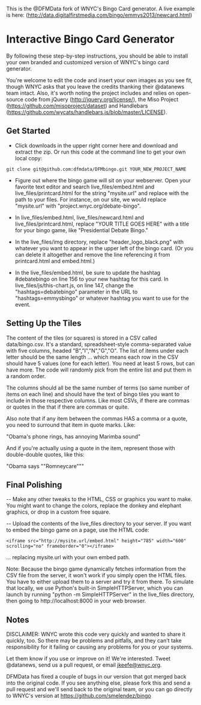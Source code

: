 This is the @DFMData fork of WNYC's Bingo Card generator. A live example is here: (http://data.digitalfirstmedia.com/bingo/emmys2013/newcard.html)

Interactive Bingo Card Generator
================================

By following these step-by-step instructions, you should be able to install your own branded and customized version of WNYC's bingo card generator.

You're welcome to edit the code and insert your own images as you see fit, though WNYC asks that you leave the credits thanking their @datanews team intact. Also, it's worth noting the project includes and relies on open-source code from jQuery (http://jquery.org/license/), the Miso Project (https://github.com/misoproject/dataset) and Handlebars (https://github.com/wycats/handlebars.js/blob/master/LICENSE).

Get Started
-----------
- Click downloads in the upper right corner here and download and extract the zip. Or run this code at the command line to get your own local copy:

```
git clone git@github.com:dfmdata/DFMbingo.git YOUR_NEW_PROJECT_NAME
```

- Figure out where the bingo game will sit on your webserver. Open your favorite text editor and search live_files/embed.html and live_files/printcard.html for the string "mysite.url" and replace with the path to your files. For instance, on our site, we would replace "mysite.url" with "project.wnyc.org/debate-bingo".

- In live_files/embed.html, live_files/newcard.html and live_files/printcard.html, replace "YOUR TITLE GOES HERE" with a title for your bingo game, like "Presidential Debate Bingo."

- In the live_files/img directory, replace "header_logo_black.png" with whatever you want to appear in the upper left of the bingo card. (Or you can delete it altogether and remove the line referencing it from printcard.html and embed.html.)

- In the live_files/embed.html, be sure to update the hashtag #debatebingo on line 156 to your new hashtag for this card. In live_files/js/this-chart.js, on line 147, change the "hashtags=debatebingo" parameter in the URL to "hashtags=emmysbingo" or whatever hashtag you want to use for the event.

Setting Up the Tiles
--------------------

The content of the tiles (or squares) is stored in a CSV called data/bingo.csv. It's a standard, spreadsheet-style comma-separated value with five columns, headed "B","I","N","G","O". The list of items under each letter should be the same length ... which means each row in the CSV should have 5 values (one for each letter). You need at least 5 rows, but can have more. The code will randomly pick from the entire list and put them in a random order.

The columns should all be the same number of terms (so same number of items on each line) and should have the text of bingo tiles you want to include in those respective columns. Like most CSVs, if there are commas or quotes in the  that if there are commas or quite.

Also note that if any item between the commas HAS a comma or a quote, you need to surround that item in quote marks. Like:

   "Obama's phone rings, has annoying Marimba sound"

And if you're actually using a quote in the item, represent those with double-double quotes, like this:

   "Obama says ""Romneycare"""

Final Polishing
---------------

-- Make any other tweaks to the HTML, CSS or graphics you want to make. You might want to change the colors, replace the donkey and elephant graphics, or drop in a custom free square.

-- Upload the contents of the live_files directory to your server. If you want to embed the bingo game on a page, use the HTML code:
```
<iframe src="http://mysite.url/embed.html" height="785" width="600" scrolling="no" frameborder="0"></iframe>
```
... replacing mysite.url with your own embed path.

Note: Because the bingo game dynamically fetches information from the CSV file from the server, it won't work if you simply open the HTML files. You have to either upload them to a server and try it from there. To simulate that locally, we use Python's built-in SimpleHTTPServer, which you can launch by running "python -m SimpleHTTPServer" in the live_files directory, then going to http://localhost:8000 in your web browser.

Notes
-----

DISCLAIMER: WNYC wrote this code very quickly and wanted to share it quickly, too. So there may be problems and pitfalls, and they can't take responsibility for it failing or causing any problems for you or your systems.

Let them know if you use or improve on it! We're interested. Tweet @datanews, send us a pull request, or email jkeefe@wnyc.org.

DFMData has fixed a couple of bugs in our version that got merged back into the original code. If you see anything else, please fork this and send a pull request and we'll send back to the original team, or you can go directly to WNYC's version at https://github.com/smelendez/bingo
